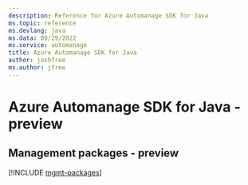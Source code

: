 ```yaml
---
description: Reference for Azure Automanage SDK for Java
ms.topic: reference
ms.devlang: java
ms.data: 09/29/2022
ms.service: automanage
title: Azure Automanage SDK for Java
author: joshfree
ms.author: jfree
---
```

# Azure Automanage SDK for Java - preview

## Management packages - preview
[!INCLUDE [mgmt-packages](automanage-mgmt-index.md)]